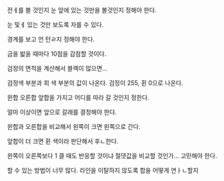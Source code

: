 전ㅔ를 볼 것인지 눈 앞에 있는 것만을 볼것인지 정해야 한다.

눈 및ㅔ 있는 것만 보도록 자를 수 있다.

경계를 보고 언 턴ㄹ지 정해야 한다.

금을 밟을 때마다 10점을 감점할 것이다.

검정의 면적을 계산해서 블랙이 많으면...

검정색 부분과 희  색 부분의 값이 나온다. 검정이 255, 휜 0으로 나온다.

윈합 오른합 앞합을 가지고 어디를 따라 갈 것인지 정한다.

얼마 이상이면 앞으로 갈래를 결정해야 한다.

윈합과 오른합을 비교해서 왼쪽이 크면 왼쪽으로 간다.

앞합이 더 크면 휜 색이라 판단해서 후ㄴ한다.

윈쪽이 오른쪽보다 1 클 때도 반응할 것이냐 절댓값을 비교할 것인가... 고민해야 한다.

할 수  있는 방법이 너무 많다. 라인을 이탈하지 않도록 합을 어떻게 연ㅏㄴ할지
